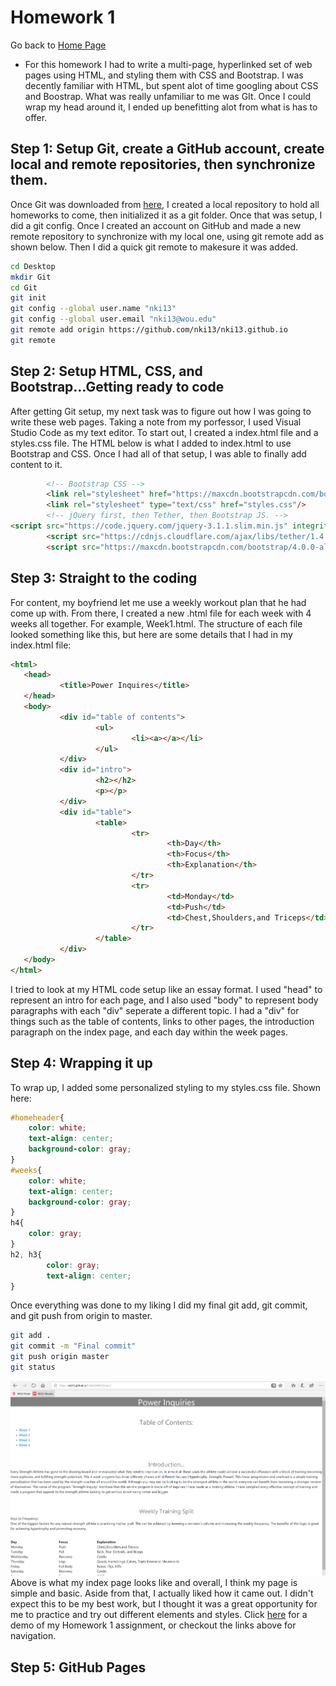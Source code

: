 # Homework 1

Go back to [Home Page](https://nki13.github.io)
* For this homework I had to write a multi-page, hyperlinked set of web pages using HTML, and styling them with CSS and Bootstrap. I was decently familiar with HTML, but spent alot of time googling about CSS and Boostrap. What was really unfamiliar to me was GIt. Once I could wrap my head around it, I ended up benefitting alot from what is has to offer.

## Step 1: Setup Git, create a GitHub account, create local and remote repositories, then synchronize them.

Once Git was downloaded from [here](https://git-scm.com/downloads), I created a local repository to hold all homeworks to come, then initialized it as a git folder. Once that was setup, I did a git config. Once I created an account on GitHub and made a new remote repository to synchronize with my local one, using git remote add as shown below. Then I did a quick git remote to makesure it was added.

```bash
cd Desktop
mkdir Git
cd Git
git init
git config --global user.name "nki13"
git config --global user.email "nki13@wou.edu"
git remote add origin https://github.com/nki13/nki13.github.io
git remote
```
## Step 2: Setup HTML, CSS, and Bootstrap...Getting ready to code

After getting Git setup, my next task was to figure out how I was going to write these web pages. Taking a note from my porfessor, I used Visual Studio Code as my text editor. To start out, I created a index.html file and a styles.css file. The HTML below is what I added to index.html to use Bootstrap and CSS. Once I had all of that setup, I was able to finally add content to it.

```HTML
        <!-- Bootstrap CSS -->
        <link rel="stylesheet" href="https://maxcdn.bootstrapcdn.com/bootstrap/4.0.0-alpha.6/css/bootstrap.min.css" integrity="sha384-rwoIResjU2yc3z8GV/NPeZWAv56rSmLldC3R/AZzGRnGxQQKnKkoFVhFQhNUwEyJ" crossorigin="anonymous">
        <link rel="stylesheet" type="text/css" href="styles.css"/>
        <!-- jQuery first, then Tether, then Bootstrap JS. -->
<script src="https://code.jquery.com/jquery-3.1.1.slim.min.js" integrity="sha384-A7FZj7v+d/sdmMqp/nOQwliLvUsJfDHW+k9Omg/a/EheAdgtzNs3hpfag6Ed950n" crossorigin="anonymous"></script>
        <script src="https://cdnjs.cloudflare.com/ajax/libs/tether/1.4.0/js/tether.min.js" integrity="sha384-DztdAPBWPRXSA/3eYEEUWrWCy7G5KFbe8fFjk5JAIxUYHKkDx6Qin1DkWx51bBrb" crossorigin="anonymous"></script>
        <script src="https://maxcdn.bootstrapcdn.com/bootstrap/4.0.0-alpha.6/js/bootstrap.min.js" integrity="sha384-vBWWzlZJ8ea9aCX4pEW3rVHjgjt7zpkNpZk+02D9phzyeVkE+jo0ieGizqPLForn" crossorigin="anonymous"></script>

```

## Step 3: Straight to the coding

For content, my boyfriend let me use a weekly workout plan that he had come up with. From there, I created a new .html file for each week with 4 weeks all together. For example, Week1.html. The structure of each file looked something like this, but here are some details that I had in my index.html file:

```HTML
<html>
   <head>
           <title>Power Inquires</title>
   </head> 
   <body>
           <div id="table of contents">
                   <ul>
                           <li><a></a></li>
                   </ul>
           </div>
           <div id="intro">
                   <h2></h2>
                   <p></p>
           </div>
           <div id="table">
                   <table> 
                           <tr>
                                   <th>Day</th>
                                   <th>Focus</th>
                                   <th>Explanation</th>
                           </tr>
                           <tr>
                                   <td>Monday</td>
                                   <td>Push</td>
                                   <td>Chest,Shoulders,and Triceps</td>
                           </tr>
                   </table>        
           </div>
   </body>
</html>
```
I tried to look at my HTML code setup like an essay format. I used "head" to represent an intro for each page, and I also used "body" to represent body paragraphs with each "div" seperate a different topic. I had a "div" for things such as the table of contents, links to other pages, the introduction paragraph on the index page, and each day within the week pages.

## Step 4: Wrapping it up

To wrap up, I added some personalized styling to my styles.css file. Shown here:

```css
#homeheader{
    color: white;
    text-align: center;    
    background-color: gray;    
}         
#weeks{   
    color: white;   
    text-align: center;    
    background-color: gray;    
}
h4{   
    color: gray;    
}
h2, h3{    
        color: gray;    
        text-align: center;   
}
```
Once everything was done to my liking I did my final git add, git commit, and git push from origin to master.

```bash
git add .
git commit -m "Final commit"
git push origin master
git status
```

![Index Picture](Power.png)
Above is what my index page looks like and overall, I think my page is simple and basic. Aside from that, I actually liked how it came out. I didn't expect this to be my best work, but I thought it was a great opportunity for me to practice and try out different elements and styles. Click [here](https://nki13.github.io/CS460/HW1/Demo/) for a demo of my Homework 1 assignment, or checkout the links above for navigation.

## Step 5: GitHub Pages

